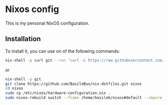 # Nixos config

This is my personal NixOS configuration.

## Installation

To install it, you can use on of the following commands:

```bash
nix-shell -p curl git --run "curl -L https://raw.githubusercontent.com/BasileBux/nix-dotfiles/refs/heads/main/install.sh | sh"
```

or

```bash
nix-shell -p git
git clone https://github.com/BasileBux/nix-dotfiles.git nixos
cd nixos
sudo cp /etc/nixos/hardware-configuration.nix .
sudo nixos-rebuild switch --flake /home/basileb/nixos#default --impure
```
